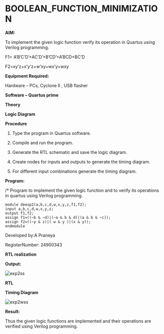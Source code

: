 # BOOLEAN_FUNCTION_MINIMIZATION

**AIM:**

To implement the given logic function verify its operation in Quartus using Verilog programming.

F1= A’B’C’D’+AC’D’+B’CD’+A’BCD+BC’D 

F2=xy’z+x’y’z+w’xy+wx’y+wxy

**Equipment Required:**

Hardware – PCs, Cyclone II , USB flasher

**Software – Quartus prime**

**Theory**

**Logic Diagram**

**Procedure**

1.	Type the program in Quartus software.

2.	Compile and run the program.

3.	Generate the RTL schematic and save the logic diagram.

4.	Create nodes for inputs and outputs to generate the timing diagram.

5.	For different input combinations generate the timing diagram.


**Program:**

/* Program to implement the given logic function and to verify its operations in quartus using Verilog programming. 

    module deexp2(a,b,c,d,w,x,y,z,f1,f2);
    input a,b,c,d,w,x,y,z;
    output f1,f2;
    assign f1=((~b & ~d)|(~a & b & d)|(a & b & ~c));
    assign f2=((~y & z)|( w & y )|(x & y));
    endmodule



Developed by:A Praneya



RegisterNumber: 24900343



**RTL realization**

**Output:**

![exp2ss](https://github.com/user-attachments/assets/56bac347-61b5-4a83-aa10-d1ee7b3260d8)


**RTL**

**Timing Diagram**

![exp2wss](https://github.com/user-attachments/assets/13c168c7-038c-4bf5-bd7f-6132b50fd9c2)


**Result:**

Thus the given logic functions are implemented  and their operations are verified using Verilog programming.

